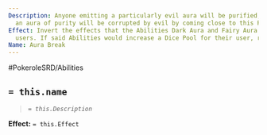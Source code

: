```yaml
---
Description: Anyone emitting a particularly evil aura will be purified, anyone with
  an aura of purity will be corrupted by evil by coming close to this Pokemon
Effect: Invert the effects that the Abilities Dark Aura and Fairy Aura have on their
  users. If said Abilities would increase a Dice Pool for their user, reduce it instead.
Name: Aura Break
---
```


#PokeroleSRD/Abilities

## `= this.name`

> *`= this.Description`*

**Effect:** `= this.Effect`
